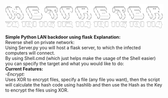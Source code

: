 ![alt text](https://github.com/Nacom-sys/Netpreter/blob/main/NetpreterLogo.png?raw=true)<br>
![alt text](https://github.com/Nacom-sys/Netpreter/blob/main/NetpreterAscii.png?raw=true)<br>
<br>
**Simple Python LAN backdoor using flask**
**Explanation:**
<br>
Reverse shell on private network:
<br>
Using Server.py you will host a flask server, to which the infected computers will connect.
<br>
By using Shell.cmd (which just helps make the usage of the Shell easier) you can specify the target and what you would like to do:
<br>
**Current Features:**
<br>
*-Encrypt:*
<br>
Uses XOR to encrypt files, specify a file (any file you want), then the script will calculate the hash code using hashlib and then use the Hash as the Key to encrypt the files using XOR.

